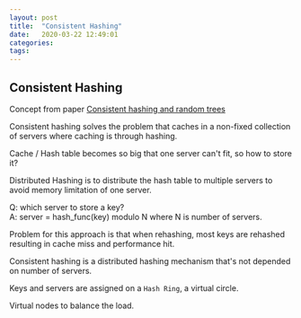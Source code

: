 ```yaml
---
layout: post
title:  "Consistent Hashing"
date:   2020-03-22 12:49:01 
categories: 
tags: 
---
```


## Consistent Hashing

Concept from paper [Consistent hashing and random trees](https://github.com/papers-we-love/papers-we-love/blob/master/distributed_systems/consistent-hashing-and-random-trees.pdf)

Consistent hashing solves the problem that caches in a non-fixed collection of servers where caching is through hashing.  

Cache / Hash table becomes so big that one server can't fit, so how to store it?

Distributed Hashing is to distribute the hash table to multiple servers to avoid memory limitation of one server.

Q: which server to store a key?  
A: server = hash_func(key) modulo
N where N is number of servers.

Problem for this approach is that when rehashing, most keys are rehashed resulting in cache miss and performance hit.  

Consistent hashing is a distributed hashing mechanism that's not depended on number of servers.

Keys and servers are assigned on a `Hash Ring`, a virtual circle. 

Virtual nodes to balance the load.


